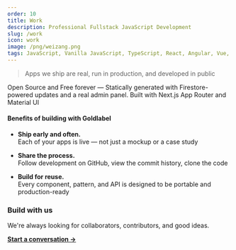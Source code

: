 ```yaml
---
order: 10
title: Work
description: Professional Fullstack JavaScript Development
slug: /work
icon: work
image: /png/weizang.png
tags: JavaScript, Vanilla JavaScript, TypeScript, React, Angular, Vue, etc, Material UI, Flash, Server Side JavaScript, Node, Gatsby, NextJS, Headless CMS
---
```


> Apps we ship are real, run in production, and developed in public

Open Source and Free forever — Statically generated with Firestore-powered updates and a real admin panel. Built with Next.js App Router and Material UI

#### Benefits of building with Goldlabel

- **Ship early and often.**  
  Each of your apps is live — not just a mockup or a case study

- **Share the process.**  
  Follow development on GitHub, view the commit history, clone the code

- **Build for reuse.**  
  Every component, pattern, and API is designed to be portable and production-ready

### Build with us

We're always looking for collaborators, contributors, and good ideas.

**[Start a conversation →](mailto:hello@goldlabel.pro)**

